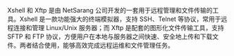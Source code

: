 Xshell 和 Xftp 是由 NetSarang 公司开发的一套用于远程管理和文件传输的工具。Xshell 是一款功能强大的终端模拟器，支持 SSH、Telnet 等协议，常用于远程连接和管理 Linux/Unix 服务器；而 Xftp 是配套的图形化文件传输工具，支持 SFTP 和 FTP 协议，方便用户在本地与服务器之间快速、安全地上传和下载文件。两者结合使用，能够高效完成远程运维和文件管理任务。
